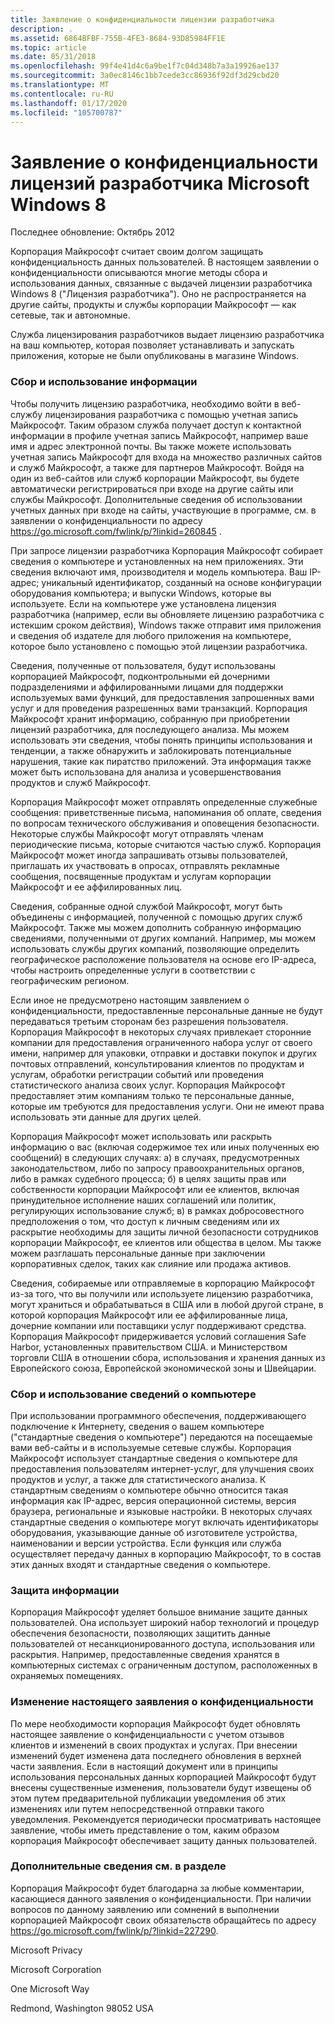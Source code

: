 ```yaml
---
title: Заявление о конфиденциальности лицензии разработчика
description: .
ms.assetid: 6864BFBF-755B-4FE3-8684-93D85984FF1E
ms.topic: article
ms.date: 05/31/2018
ms.openlocfilehash: 99f4e41d4c6a9be1f7c04d348b7a3a19926ae137
ms.sourcegitcommit: 3a0ec8146c1bb7cede3cc86936f92df3d29cbd20
ms.translationtype: MT
ms.contentlocale: ru-RU
ms.lasthandoff: 01/17/2020
ms.locfileid: "105700787"
---
```

# <a name="microsoft-windows-8-developer-license-privacy-statement"></a>Заявление о конфиденциальности лицензий разработчика Microsoft Windows 8

Последнее обновление: Октябрь 2012

Корпорация Майкрософт считает своим долгом защищать конфиденциальность данных пользователей. В настоящем заявлении о конфиденциальности описываются многие методы сбора и использования данных, связанные с выдачей лицензии разработчика Windows 8 ("Лицензия разработчика"). Оно не распространяется на другие сайты, продукты и службы корпорации Майкрософт — как сетевые, так и автономные.

Служба лицензирования разработчиков выдает лицензию разработчика на ваш компьютер, которая позволяет устанавливать и запускать приложения, которые не были опубликованы в магазине Windows.

### <a name="collection-and-use-of-your-information"></a>Сбор и использование информации

Чтобы получить лицензию разработчика, необходимо войти в веб-службу лицензирования разработчика с помощью учетная запись Майкрософт. Таким образом служба получает доступ к контактной информации в профиле учетная запись Майкрософт, например ваше имя и адрес электронной почты. Вы также можете использовать учетная запись Майкрософт для входа на множество различных сайтов и служб Майкрософт, а также для партнеров Майкрософт. Войдя на один из веб-сайтов или служб корпорации Майкрософт, вы будете автоматически регистрироваться при входе на другие сайты или службы Майкрософт. Дополнительные сведения об использовании учетных данных при входе на сайты, участвующие в программе, см. в заявлении о конфиденциальности по адресу <https://go.microsoft.com/fwlink/p/?linkid=260845> .

При запросе лицензии разработчика Корпорация Майкрософт собирает сведения о компьютере и установленных на нем приложениях. Эти сведения включают имя, производителя и модель компьютера. Ваш IP-адрес; уникальный идентификатор, созданный на основе конфигурации оборудования компьютера; и выпуски Windows, которые вы используете. Если на компьютере уже установлена лицензия разработчика (например, если вы обновляете лицензию разработчика с истекшим сроком действия), Windows также отправит имя приложения и сведения об издателе для любого приложения на компьютере, которое было установлено с помощью этой лицензии разработчика.

Сведения, полученные от пользователя, будут использованы корпорацией Майкрософт, подконтрольными ей дочерними подразделениями и аффилированными лицами для поддержки используемых вами функций, для предоставления запрошенных вами услуг и для проведения разрешенных вами транзакций. Корпорация Майкрософт хранит информацию, собранную при приобретении лицензий разработчика, для последующего анализа. Мы можем использовать эти сведения, чтобы понять принципы использования и тенденции, а также обнаружить и заблокировать потенциальные нарушения, такие как пиратство приложений. Эта информация также может быть использована для анализа и усовершенствования продуктов и служб Майкрософт.

Корпорация Майкрософт может отправлять определенные служебные сообщения: приветственные письма, напоминания об оплате, сведения по вопросам технического обслуживания и оповещения безопасности. Некоторые службы Майкрософт могут отправлять членам периодические письма, которые считаются частью служб. Корпорация Майкрософт может иногда запрашивать отзывы пользователей, приглашать их участвовать в опросах, отправлять рекламные сообщения, посвященные продуктам и услугам корпорации Майкрософт и ее аффилированных лиц.

Сведения, собранные одной службой Майкрософт, могут быть объединены с информацией, полученной с помощью других служб Майкрософт. Также мы можем дополнить собранную информацию сведениями, полученными от других компаний. Например, мы можем использовать службы других компаний, позволяющие определить географическое расположение пользователя на основе его IP-адреса, чтобы настроить определенные услуги в соответствии с географическим регионом.

Если иное не предусмотрено настоящим заявлением о конфиденциальности, предоставленные персональные данные не будут передаваться третьим сторонам без разрешения пользователя. Корпорация Майкрософт в некоторых случаях привлекает сторонние компании для предоставления ограниченного набора услуг от своего имени, например для упаковки, отправки и доставки покупок и других почтовых отправлений, консультирования клиентов по продуктам и услугам, обработки регистрации событий или проведения статистического анализа своих услуг. Корпорация Майкрософт предоставляет этим компаниям только те персональные данные, которые им требуются для предоставления услуги. Они не имеют права использовать эти данные для других целей.

Корпорация Майкрософт может использовать или раскрыть информацию о вас (включая содержимое тех или иных полученных ею сообщений) в следующих случаях: а) в случаях, предусмотренных законодательством, либо по запросу правоохранительных органов, либо в рамках судебного процесса; б) в целях защиты прав или собственности корпорации Майкрософт или ее клиентов, включая принудительное исполнение наших соглашений или политик, регулирующих использование служб; в) в рамках добросовестного предположения о том, что доступ к личным сведениям или их раскрытие необходимы для защиты личной безопасности сотрудников корпорации Майкрософт, ее клиентов или общества в целом. Мы также можем разглашать персональные данные при заключении корпоративных сделок, таких как слияние или продажа активов.

Сведения, собираемые или отправляемые в корпорацию Майкрософт из-за того, что вы получили или используете лицензию разработчика, могут храниться и обрабатываться в США или в любой другой стране, в которой корпорация Майкрософт или ее аффилированные лица, дочерние компании или поставщики услуг поддерживают средства. Корпорация Майкрософт придерживается условий соглашения Safe Harbor, установленных правительством США. и Министерством торговли США в отношении сбора, использования и хранения данных из Европейского союза, Европейской экономической зоны и Швейцарии.

### <a name="collection-and-use-of-information-about-your-computer"></a>Сбор и использование сведений о компьютере

При использовании программного обеспечения, поддерживающего подключение к Интернету, сведения о вашем компьютере ("стандартные сведения о компьютере") передаются на посещаемые вами веб-сайты и в используемые сетевые службы. Корпорация Майкрософт использует стандартные сведения о компьютере для предоставления пользователям интернет-услуг, для улучшения своих продуктов и услуг, а также для статистического анализа. К стандартным сведениям о компьютере обычно относится такая информация как IP-адрес, версия операционной системы, версия браузера, региональные и языковые настройки. В некоторых случаях стандартные сведения о компьютере могут включать идентификаторы оборудования, указывающие данные об изготовителе устройства, наименовании и версии устройства. Если функция или служба осуществляет передачу данных в корпорацию Майкрософт, то в состав этих данных входят и стандартные сведения о компьютере.

### <a name="security-of-your-information"></a>Защита информации

Корпорация Майкрософт уделяет большое внимание защите данных пользователей. Она использует широкий набор технологий и процедур обеспечения безопасности, позволяющих защитить данные пользователей от несанкционированного доступа, использования или раскрытия. Например, предоставленные сведения хранятся в компьютерных системах с ограниченным доступом, расположенных в охраняемых помещениях.

### <a name="changes-to-this-privacy-statement"></a>Изменение настоящего заявления о конфиденциальности

По мере необходимости корпорация Майкрософт будет обновлять настоящее заявление о конфиденциальности с учетом отзывов клиентов и изменений в своих продуктах и услугах. При внесении изменений будет изменена дата последнего обновления в верхней части заявления. Если в настоящий документ или в принципы использования персональных данных корпорацией Майкрософт будут внесены существенные изменения, пользователи будут извещены об этом путем предварительной публикации уведомления об этих изменениях или путем непосредственной отправки такого уведомления. Рекомендуется периодически просматривать настоящее заявление, чтобы иметь представление о том, каким образом корпорация Майкрософт обеспечивает защиту данных пользователей.

### <a name="for-more-information"></a>Дополнительные сведения см. в разделе

Корпорация Майкрософт будет благодарна за любые комментарии, касающиеся данного заявления о конфиденциальности. При наличии вопросов по данному заявлению или сомнений в выполнении корпорацией Майкрософт своих обязательств обращайтесь по адресу <https://go.microsoft.com/fwlink/p/?linkid=227290>.

Microsoft Privacy

Microsoft Corporation

One Microsoft Way

Redmond, Washington 98052 USA

 

 




